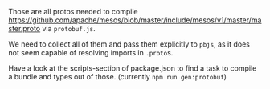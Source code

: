 Those are all protos needed to compile
https://github.com/apache/mesos/blob/master/include/mesos/v1/master/master.proto
via `protobuf.js`.

We need to collect all of them and pass them explicitly to `pbjs`, as it does
not seem capable of resolving imports in `.proto`s.

Have a look at the scripts-section of package.json to find a task to compile a
bundle and types out of those. (currently `npm run gen:protobuf`)
